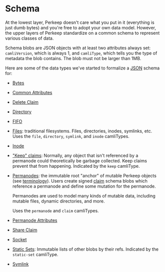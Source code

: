 # Schema

At the lowest layer, Perkeep doesn't care what you put in it (everything is
just dumb bytes) and you're free to adopt your own data model.  However, the
upper layers of Perkeep standardize on a common schema to represent various
classes of data.

Schema blobs are JSON objects with at least two attributes always set:
`camliVersion`, which is always 1, and `camliType`, which tells you the type of
metadata the blob contains. The blob must not be larger than 1MB.

Here are some of the data types we've started to formalize a
[JSON](http://json.org/) schema for:

* [Bytes](bytes.md)
* [Common Attributes](common.md)
* [Delete Claim](delete.md)
* [Directory](directory.md)
* [FIFO](fifo.md)
* [Files](file.md/): traditional filesystems.  Files, directories, inodes,
    symlinks, etc. Uses the `file`, `directory`, `symlink`, and `inode`
    camliTypes.
* [Inode](inode.md)
* ["Keep" claims](keep.md): Normally, any object that isn't referenced
    by a permanode could theoretically be garbage collected. Keep claims prevent
    that from happening. Indicated by the `keep` camliType.
* [Permanodes](permanode.md): the immutable root "anchor" of mutable Perkeep
    objects (see [terminology](../terms.md)). Users create signed
    [claim](permanode.md#claim) schema blobs which reference a permanode and
    define some mutation for the permanode.

    Permanodes are used to model many kinds of mutable data, including
    mutable files, dynamic directories, and more.

    Uses the `permanode` and `claim` camliTypes.
* [Permanode Attributes](attributes.md)
* [Share Claim](share.md)
* [Socket](socket.md)
* [Static Sets](static-set.md): Immutable lists of other blobs by
    their refs. Indicated by the `static-set` camliType.
* [Symlink](symlink.md)
